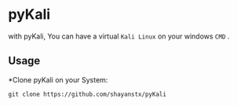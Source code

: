 # pyKali
with pyKali, You can have a virtual `Kali Linux` on your windows `CMD` .

## Usage
*Clone pyKali on your System:
```
git clone https://github.com/shayanstx/pyKali
```